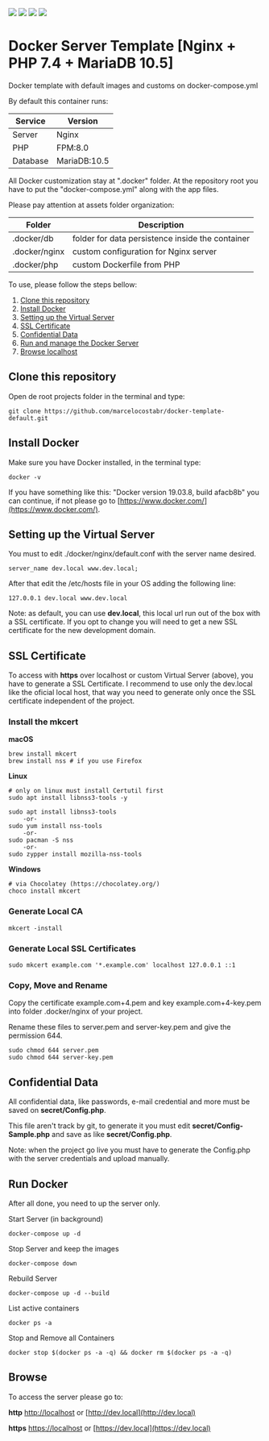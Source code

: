 ![](https://img.shields.io/github/issues/marcelocostabr/docker-template-default)
![](https://img.shields.io/github/forks/marcelocostabr/docker-template-default)
![](https://img.shields.io/github/stars/marcelocostabr/docker-template-default)
![](https://img.shields.io/github/license/marcelocostabr/docker-template-default)

# Docker Server Template [Nginx + PHP 7.4 + MariaDB 10.5]

Docker template with default images and customs on docker-compose.yml

By default this container runs:

| Service  | Version      |
|----------|--------------|
| Server   | Nginx        |
| PHP      | FPM:8.0      |
| Database | MariaDB:10.5 |

All Docker customization stay at ".docker" folder. At the repository root you have to put the "docker-compose.yml" along with the app files.

Please pay attention at assets folder organization:

| Folder        | Description        |
|---------------|--------------------|
| .docker/db    | folder for data persistence inside the container |
| .docker/nginx | custom configuration for Nginx server |
| .docker/php   | custom Dockerfile from PHP |

To use, please follow the steps bellow:

1) [Clone this repository](#clone-this-repository)
2) [Install Docker](#install-docker)
3) [Setting up the Virtual Server](#setting-up-the-virtual-server)
4) [SSL Certificate](#ssl-certificate)
5) [Confidential Data]($confidential-data)
6) [Run and manage the Docker Server](#run-docker)
7) [Browse localhost](#browse)

## Clone this repository

Open de root projects folder in the terminal and type:

```
git clone https://github.com/marcelocostabr/docker-template-default.git
```

## Install Docker

Make sure you have Docker installed, in the terminal type:

```
docker -v
```

If you have something like this: "Docker version 19.03.8, build afacb8b" you can continue, if not please go to [https://www.docker.com/](https://www.docker.com/).

## Setting up the Virtual Server

You must to edit ./docker/nginx/default.conf with the server name desired.

```
server_name dev.local www.dev.local;
```
After that edit the /etc/hosts file in your OS adding the following line:

```
127.0.0.1 dev.local www.dev.local
```

Note: as default, you can use **dev.local**, this local url run out of the box with a SSL certificate. If you opt to change you will need to get a new SSL certificate for the new development domain.

## SSL Certificate

To access with **https** over localhost or custom Virtual Server (above), you have to generate a SSL Certificate. I recommend to use only the dev.local like the oficial local host, that way you need to generate only once the SSL certificate independent of the project.

### Install the mkcert ###

**macOS**

```
brew install mkcert
brew install nss # if you use Firefox
```

**Linux**

```
# only on linux must install Certutil first
sudo apt install libnss3-tools -y

sudo apt install libnss3-tools
    -or-
sudo yum install nss-tools
    -or-
sudo pacman -S nss
    -or-
sudo zypper install mozilla-nss-tools
```

**Windows**

```
# via Chocolatey (https://chocolatey.org/)
choco install mkcert
```

### Generate Local CA ###

```
mkcert -install
````

### Generate Local SSL Certificates ###

```
sudo mkcert example.com '*.example.com' localhost 127.0.0.1 ::1
````

### Copy, Move and Rename ###

Copy the certificate example.com+4.pem and key example.com+4-key.pem into folder .docker/nginx of your project.

Rename these files to server.pem and server-key.pem and give the permission 644.

```
sudo chmod 644 server.pem
sudo chmod 644 server-key.pem
````

## Confidential Data

All confidential data, like passwords, e-mail credential and more must be saved on **secret/Config.php**.

This file aren't track by git, to generate it you must edit **secret/Config-Sample.php** and save as like **secret/Config.php**.

Note: when the project go live you must have to generate the Config.php with the server credentials and upload manually.

## Run Docker

After all done, you need to up the server only.

Start Server (in background)

```
docker-compose up -d
```

Stop Server and keep the images

```
docker-compose down
```

Rebuild Server

```
docker-compose up -d --build
```

List active containers

```
docker ps -a
```

Stop and Remove all Containers

```
docker stop $(docker ps -a -q) && docker rm $(docker ps -a -q)
```


## Browse

To access the server please go to:

**http**
[http://localhost](http://localhost) or [http://dev.local](http://dev.local)

**https**
[https://localhost](https://localhost) or [https://dev.local](https://dev.local)
